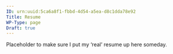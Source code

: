 ```yaml
---
ID: urn:uuid:5ca6a8f1-fbbd-4d54-a5ea-d8c1dda78e92
Title: Resume
WP-Type: page
Draft: true
---
```


Placeholder to make sure I put my ‘real’ resume up here someday.